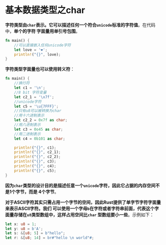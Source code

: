 基本数据类型之char
================================================================================
**字符类型由`char`表示。它可以描述任何一个符合`unicode`标准的字符值**。在代码中，**单个的字符
字面量用单引号包围**。
```rust
fn main() {
    //可以直接嵌入任何unicode字符
    let love = '❤';
    println!("{}", love);
}
```
**字符类型字面量也可以使用转义符**：
```rust
fn main() {
    //换行符
    let c1 = '\n';
    //8 bit 字符变量
    let c2_1 = '\x7f';
    //unicode字符
    let c5 = '\u{7FFF}';
    //只有u8可以被转换为char
    //用十六进制表示
    let c2_2 = 0x7f as char;
    //用八进制表示
    let c3 = 0o45 as char;
    //用二进制表示
    let c4 = 0b101 as char;

    println!("{}", c1);
    println!("{}", c2_1);
    println!("{}", c2_2);
    println!("{}", c3);
    println!("{}", c4);
    println!("{}", c5);
}
```
**因为`char`类型的设计目的是描述任意一个`unicode`字符，因此它占据的内存空间不是1个字节，而是
4个字节**。

**对于ASCII字符其实只需占用一个字节的空间，因此Rust提供了单字节字符字面量来表示ASCII字符。我们
可以使用一个字母`b`在字符或者字符串前面，代表这个字面量存储在`u8`类型数组中，这样占用空间比`char`
型数组要小一些**。示例如下：
```rust
let x: u8 = 1;
let y: u8 = b'A';
let s: &[u8; 5] = b"hello";
let r: &[u8; 14] = br#"hello \n world"#;
```
